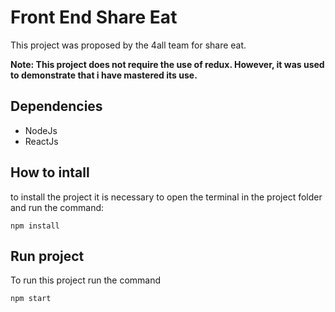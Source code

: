 # Front End Share Eat
This project was proposed by the 4all team for share eat.

**Note: This project does not require the use of redux. However, it was used to demonstrate that i have mastered its use.**

## Dependencies
* NodeJs
* ReactJs

## How to intall
to install the project it is necessary to open the terminal in the project folder and run the command:

```
npm install
```

## Run project
To run this project run the command
```
npm start
```